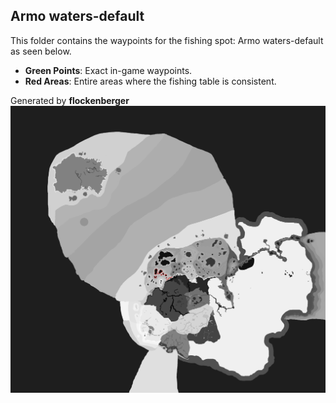 ## Armo waters-default
This folder contains the waypoints for the fishing spot: Armo waters-default as seen below.

- **Green Points**: Exact in-game waypoints.
- **Red Areas**: Entire areas where the fishing table is consistent.

Generated by **flockenberger**
![by_flockenberger](./Preview.png)